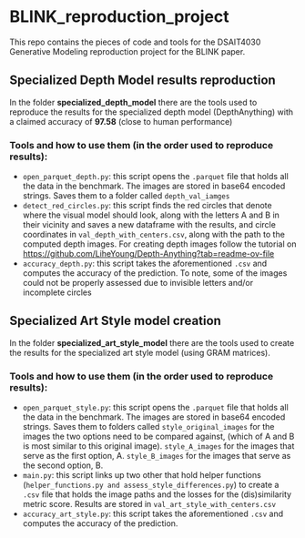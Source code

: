 # BLINK_reproduction_project

This repo contains the pieces of code and tools for the DSAIT4030 Generative Modeling reproduction project for the BLINK paper.

## Specialized Depth Model results reproduction

In the folder **specialized_depth_model** there are the tools used to reproduce the results for the specialized depth model (DepthAnything) with a claimed accuracy of **97.58** (close to human performance)

### Tools and how to use them (in the order used to reproduce results):
- ```open_parquet_depth.py```: this script opens the ```.parquet``` file that holds all the data in the benchmark. The images are stored in base64 encoded strings. Saves them to a folder called ```depth_val_iamges```
- ```detect_red_circles.py```: this script finds the red circles that denote where the visual model should look, along with the letters A and B in their vicinity and saves a new dataframe with the results, and circle coordinates in ```val_depth_with_centers.csv```, along with the path to the computed depth images. For creating depth images follow the tutorial on https://github.com/LiheYoung/Depth-Anything?tab=readme-ov-file
- ```accuracy_depth.py```: this script takes the aforementioned ```.csv``` and computes the accuracy of the prediction. To note, some of the images could not be properly assessed due to invisible letters and/or incomplete circles

## Specialized Art Style model creation

In the folder **specialized_art_style_model** there are the tools used to create the results for the specialized art style model (using GRAM matrices).

### Tools and how to use them (in the order used to reproduce results):
- ```open_parquet_style.py```: this script opens the ```.parquet``` file that holds all the data in the benchmark. The images are stored in base64 encoded strings. Saves them to folders called ```style_original_images``` for the images the two options need to be compared against, (which of A and B is most similar to this original image). ```style_A_images``` for the images that serve as the first option, A. ```style_B_images``` for the images that serve as the second option, B.
- ```main.py```: this script links up two other that hold helper functions (```helper_functions.py and assess_style_differences.py```) to create a ```.csv``` file that holds the image paths and the losses for the (dis)similarity metric score. Results are stored in ```val_art_style_with_centers.csv```
- ```accuracy_art_style.py```: this script takes the aforementioned ```.csv``` and computes the accuracy of the prediction.

